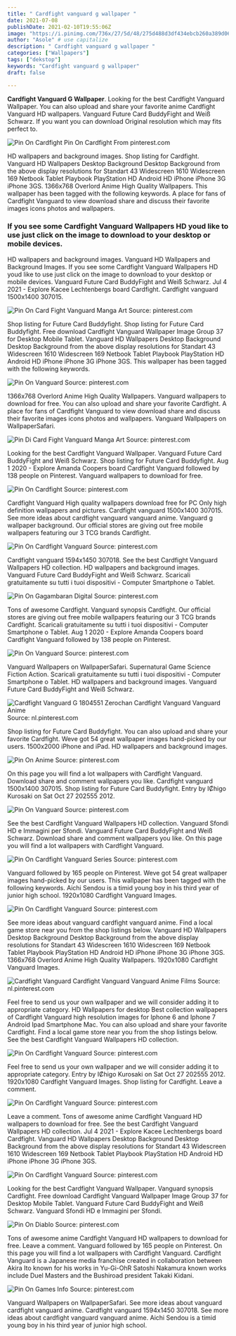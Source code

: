 ```yaml
---
title: " Cardfight vanguard g wallpaper "
date: 2021-07-08
publishDate: 2021-02-10T19:55:06Z
image: "https://i.pinimg.com/736x/27/5d/48/275d488d3df434ebcb260a389d067916.jpg"
author: "Asole" # use capitalize
description: " Cardfight vanguard g wallpaper "
categories: ["Wallpapers"]
tags: ["dekstop"]
keywords: "Cardfight vanguard g wallpaper"
draft: false

---
```



**Cardfight Vanguard G Wallpaper**. Looking for the best Cardfight Vanguard Wallpaper. You can also upload and share your favorite anime Cardfight Vanguard HD wallpapers. Vanguard Future Card BuddyFight and Weiß Schwarz. If you want you can download Original resolution which may fits perfect to.

![Pin On Cardfight](https://i.pinimg.com/564x/94/b6/a1/94b6a1030485a60edadd8ebb5518de82.jpg "Pin On Cardfight")
Pin On Cardfight From pinterest.com


HD wallpapers and background images. Shop listing for Cardfight. Vanguard HD Wallpapers Desktop Background Desktop Background from the above display resolutions for Standart 43 Widescreen 1610 Widescreen 169 Netbook Tablet Playbook PlayStation HD Android HD iPhone iPhone 3G iPhone 3GS. 1366x768 Overlord Anime High Quality Wallpapers. This wallpaper has been tagged with the following keywords. A place for fans of Cardfight Vanguard to view download share and discuss their favorite images icons photos and wallpapers.

### If you see some Cardfight Vanguard Wallpapers HD youd like to use just click on the image to download to your desktop or mobile devices.

HD wallpapers and background images. Vanguard HD Wallpapers and Background Images. If you see some Cardfight Vanguard Wallpapers HD youd like to use just click on the image to download to your desktop or mobile devices. Vanguard Future Card BuddyFight and Weiß Schwarz. Jul 4 2021 - Explore Kacee Lechtenbergs board Cardfight. Cardfight vanguard 1500x1400 307015.


![Pin On Card Fight Vanguard Manga Art](https://i.pinimg.com/originals/56/f2/05/56f2054786b7054d7c8cf33fe4462189.jpg "Pin On Card Fight Vanguard Manga Art")
Source: pinterest.com

Shop listing for Future Card Buddyfight. Shop listing for Future Card Buddyfight. Free download Cardfight Vanguard Wallpaper Image Group 37 for Desktop Mobile Tablet. Vanguard HD Wallpapers Desktop Background Desktop Background from the above display resolutions for Standart 43 Widescreen 1610 Widescreen 169 Netbook Tablet Playbook PlayStation HD Android HD iPhone iPhone 3G iPhone 3GS. This wallpaper has been tagged with the following keywords.

![Pin On Vanguard](https://i.pinimg.com/originals/52/55/9c/52559cc5bb88b770d99795e53c76e14b.jpg "Pin On Vanguard")
Source: pinterest.com

1366x768 Overlord Anime High Quality Wallpapers. Vanguard wallpapers to download for free. You can also upload and share your favorite Cardfight. A place for fans of Cardfight Vanguard to view download share and discuss their favorite images icons photos and wallpapers. Vanguard Wallpapers on WallpaperSafari.

![Pin Di Card Fight Vanguard Manga Art](https://i.pinimg.com/originals/56/0e/ee/560eee8eb512de17f352e15d99832e78.jpg "Pin Di Card Fight Vanguard Manga Art")
Source: pinterest.com

Looking for the best Cardfight Vanguard Wallpaper. Vanguard Future Card BuddyFight and Weiß Schwarz. Shop listing for Future Card Buddyfight. Aug 1 2020 - Explore Amanda Coopers board Cardfight Vanguard followed by 138 people on Pinterest. Vanguard wallpapers to download for free.

![Pin On Cardfight](https://i.pinimg.com/564x/94/b6/a1/94b6a1030485a60edadd8ebb5518de82.jpg "Pin On Cardfight")
Source: pinterest.com

Cardfight Vanguard High quality wallpapers download free for PC Only high definition wallpapers and pictures. Cardfight vanguard 1500x1400 307015. See more ideas about cardfight vanguard vanguard anime. Vanguard g wallpaper background. Our official stores are giving out free mobile wallpapers featuring our 3 TCG brands Cardfight.

![Pin On Cardfight Vanguard](https://i.pinimg.com/originals/12/40/23/12402371cb7fefcd2358e9ddd3e6ea89.png "Pin On Cardfight Vanguard")
Source: pinterest.com

Cardfight vanguard 1594x1450 307018. See the best Cardfight Vanguard Wallpapers HD collection. HD wallpapers and background images. Vanguard Future Card BuddyFight and Weiß Schwarz. Scaricali gratuitamente su tutti i tuoi dispositivi - Computer Smartphone o Tablet.

![Pin On Gagambaran Digital](https://i.pinimg.com/originals/ae/bf/cd/aebfcdf1ac93ab8c78b425948cac2dd5.jpg "Pin On Gagambaran Digital")
Source: pinterest.com

Tons of awesome Cardfight. Vanguard synopsis Cardfight. Our official stores are giving out free mobile wallpapers featuring our 3 TCG brands Cardfight. Scaricali gratuitamente su tutti i tuoi dispositivi - Computer Smartphone o Tablet. Aug 1 2020 - Explore Amanda Coopers board Cardfight Vanguard followed by 138 people on Pinterest.

![Pin On Vanguard](https://i.pinimg.com/originals/e2/b7/de/e2b7dec6653200ff3b4ae6431128c051.jpg "Pin On Vanguard")
Source: pinterest.com

Vanguard Wallpapers on WallpaperSafari. Supernatural Game Science Fiction Action. Scaricali gratuitamente su tutti i tuoi dispositivi - Computer Smartphone o Tablet. HD wallpapers and background images. Vanguard Future Card BuddyFight and Weiß Schwarz.

![Cardfight Vanguard G 1804551 Zerochan Cardfight Vanguard Vanguard Anime](https://i.pinimg.com/originals/60/7e/db/607edb7c4afafedb8c7ade36ecd5a016.jpg "Cardfight Vanguard G 1804551 Zerochan Cardfight Vanguard Vanguard Anime")
Source: nl.pinterest.com

Shop listing for Future Card Buddyfight. You can also upload and share your favorite Cardfight. Weve got 54 great wallpaper images hand-picked by our users. 1500x2000 iPhone and iPad. HD wallpapers and background images.

![Pin On Anime](https://i.pinimg.com/originals/5c/9d/f0/5c9df0ca492a929171c66c70e61e1346.jpg "Pin On Anime")
Source: pinterest.com

On this page you will find a lot wallpapers with Cardfight Vanguard. Download share and comment wallpapers you like. Cardfight vanguard 1500x1400 307015. Shop listing for Future Card Buddyfight. Entry by IȻhigo Kurosaki on Sat Oct 27 202555 2012.

![Pin On Vanguard](https://i.pinimg.com/originals/d5/18/8b/d5188b55039d0f0f1588c155ebda91bf.jpg "Pin On Vanguard")
Source: pinterest.com

See the best Cardfight Vanguard Wallpapers HD collection. Vanguard Sfondi HD e Immagini per Sfondi. Vanguard Future Card BuddyFight and Weiß Schwarz. Download share and comment wallpapers you like. On this page you will find a lot wallpapers with Cardfight Vanguard.

![Pin On Cardfight Vanguard Series](https://i.pinimg.com/originals/6d/39/03/6d390364151d15887ca8c645e3182c7c.jpg "Pin On Cardfight Vanguard Series")
Source: pinterest.com

Vanguard followed by 165 people on Pinterest. Weve got 54 great wallpaper images hand-picked by our users. This wallpaper has been tagged with the following keywords. Aichi Sendou is a timid young boy in his third year of junior high school. 1920x1080 Cardfight Vanguard Images.

![Pin On Cardfight Vanguard](https://i.pinimg.com/originals/ca/22/17/ca221781d180ef7081a3a77f3a04eff4.jpg "Pin On Cardfight Vanguard")
Source: pinterest.com

See more ideas about vanguard cardfight vanguard anime. Find a local game store near you from the shop listings below. Vanguard HD Wallpapers Desktop Background Desktop Background from the above display resolutions for Standart 43 Widescreen 1610 Widescreen 169 Netbook Tablet Playbook PlayStation HD Android HD iPhone iPhone 3G iPhone 3GS. 1366x768 Overlord Anime High Quality Wallpapers. 1920x1080 Cardfight Vanguard Images.

![Cardfight Vanguard Cardfight Vanguard Vanguard Anime Films](https://i.pinimg.com/originals/8e/bf/b2/8ebfb2f8f5a1a182f5d8a2b514bb4a43.jpg "Cardfight Vanguard Cardfight Vanguard Vanguard Anime Films")
Source: nl.pinterest.com

Feel free to send us your own wallpaper and we will consider adding it to appropriate category. HD Wallpapers for desktop Best collection wallpapers of Cardfight Vanguard high resolution images for Iphone 6 and Iphone 7 Android Ipad Smartphone Mac. You can also upload and share your favorite Cardfight. Find a local game store near you from the shop listings below. See the best Cardfight Vanguard Wallpapers HD collection.

![Pin On Cardfight Vanguard](https://i.pinimg.com/originals/f7/49/51/f74951740e91bf0f9ca06396ebb186a5.jpg "Pin On Cardfight Vanguard")
Source: pinterest.com

Feel free to send us your own wallpaper and we will consider adding it to appropriate category. Entry by IȻhigo Kurosaki on Sat Oct 27 202555 2012. 1920x1080 Cardfight Vanguard Images. Shop listing for Cardfight. Leave a comment.

![Pin On Cardfight Vanguard](https://i.pinimg.com/originals/cd/89/66/cd89666520e54e1bda20e489fefc09ae.jpg "Pin On Cardfight Vanguard")
Source: pinterest.com

Leave a comment. Tons of awesome anime Cardfight Vanguard HD wallpapers to download for free. See the best Cardfight Vanguard Wallpapers HD collection. Jul 4 2021 - Explore Kacee Lechtenbergs board Cardfight. Vanguard HD Wallpapers Desktop Background Desktop Background from the above display resolutions for Standart 43 Widescreen 1610 Widescreen 169 Netbook Tablet Playbook PlayStation HD Android HD iPhone iPhone 3G iPhone 3GS.

![Pin On Cardfight Vanguard](https://i.pinimg.com/originals/ca/0c/55/ca0c55767c81aede288822d2c98ea27b.jpg "Pin On Cardfight Vanguard")
Source: pinterest.com

Looking for the best Cardfight Vanguard Wallpaper. Vanguard synopsis Cardfight. Free download Cardfight Vanguard Wallpaper Image Group 37 for Desktop Mobile Tablet. Vanguard Future Card BuddyFight and Weiß Schwarz. Vanguard Sfondi HD e Immagini per Sfondi.

![Pin On Diablo](https://i.pinimg.com/originals/23/2b/9a/232b9a48dec66c52140d354efb9bc4cc.jpg "Pin On Diablo")
Source: pinterest.com

Tons of awesome anime Cardfight Vanguard HD wallpapers to download for free. Leave a comment. Vanguard followed by 165 people on Pinterest. On this page you will find a lot wallpapers with Cardfight Vanguard. Cardfight Vanguard is a Japanese media franchise created in collaboration between Akira Ito known for his works in Yu-Gi-OhR Satoshi Nakamura known works include Duel Masters and the Bushiroad president Takaki Kidani.

![Pin On Games Info](https://i.pinimg.com/736x/27/5d/48/275d488d3df434ebcb260a389d067916.jpg "Pin On Games Info")
Source: pinterest.com

Vanguard Wallpapers on WallpaperSafari. See more ideas about vanguard cardfight vanguard anime. Cardfight vanguard 1594x1450 307018. See more ideas about cardfight vanguard vanguard anime. Aichi Sendou is a timid young boy in his third year of junior high school.

